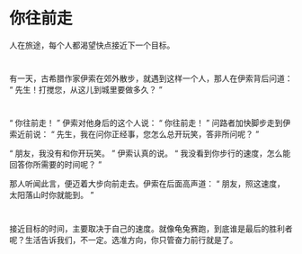 # 你往前走
人在旅途，每个人都渴望快点接近下一个目标。 
#
 有一天，古希腊作家伊索在郊外散步，就遇到这样一个人，那人在伊索背后问道： “ 先生！打搅您，从这儿到城里要做多久？ ” 
#
 “ 你往前走！ ” 伊索对他身后的这个人说： “ 你往前走！ ” 问路者加快脚步走到伊索近前说： “ 先生，我在问你正经事，您怎么总开玩笑，答非所问呢？ ” 

“ 朋友，我没有和你开玩笑。 ” 伊索认真的说。 “ 我没看到你步行的速度，怎么能回答你所需要的时间呢？ ” 

那人听闻此言，便迈着大步向前走去。伊索在后面高声道： “ 朋友，照这速度，太阳落山时你就能到。 ” 
#
接近目标的时间，主要取决于自己的速度。就像龟兔赛跑，到底谁是最后的胜利者呢？生活告诉我们，不一定。选准方向，你只管奋力前行就是了。
  